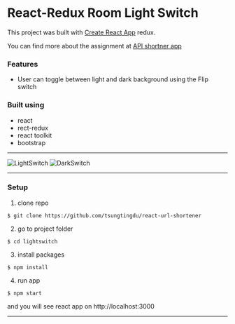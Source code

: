 # React-Redux Room Light Switch

This project was built with [Create React App](https://github.com/facebook/create-react-app) redux.

You can find more about the assignment at [API shortner app](https://pestotech.teachable.com/courses/1911069/lectures/43351538) 

### Features
* User can toggle between light and dark background using the Flip switch

### Built using
* react
* rect-redux
* react toolkit
* bootstrap



***
![LightSwitch](Images/smolURL_screenshot.png)
![DarkSwitch](Images/smolURL_screenshot.png)
***

### Setup
1. clone repo
```
$ git clone https://github.com/tsungtingdu/react-url-shortener
```
2. go to project folder
```
$ cd lightswitch
```
3. install packages
```
$ npm install
```
4. run app
```
$ npm start
```

and you will see react app on http://localhost:3000

***
